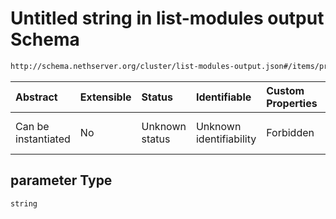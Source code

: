 # Untitled string in list-modules output Schema

```txt
http://schema.nethserver.org/cluster/list-modules-output.json#/items/properties/install_destinations/items/properties/reject_reason/properties/parameter
```



| Abstract            | Extensible | Status         | Identifiable            | Custom Properties | Additional Properties | Access Restrictions | Defined In                                                                            |
| :------------------ | :--------- | :------------- | :---------------------- | :---------------- | :-------------------- | :------------------ | :------------------------------------------------------------------------------------ |
| Can be instantiated | No         | Unknown status | Unknown identifiability | Forbidden         | Allowed               | none                | [list-modules-output.json\*](cluster/list-modules-output.json "open original schema") |

## parameter Type

`string`
